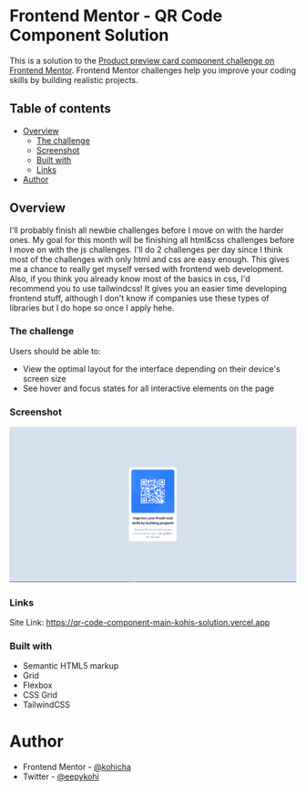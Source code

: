 # Frontend Mentor - QR Code Component Solution

This is a solution to the [Product preview card component challenge on Frontend Mentor](https://www.frontendmentor.io/challenges/qr-code-component-iux_sIO_H). Frontend Mentor challenges help you improve your coding skills by building realistic projects.

## Table of contents

- [Overview](#overview)
  - [The challenge](#the-challenge)
  - [Screenshot](#screenshot)
  - [Built with](#built-with)
  - [Links](#links)
- [Author](#author)

## Overview

I'll probably finish all newbie challenges before I move on with the harder ones. My goal for this month will be finishing all html&css challenges before I move on with the js challenges. I'll do 2 challenges per day since I think most of the challenges with only html and css are easy enough. This gives me a chance to really get myself versed with frontend web development. Also, if you think you already know most of the basics in css, I'd recommend you to use tailwindcss! It gives you an easier time developing frontend stuff, although I don't know if companies use these types of libraries but I do hope so once I apply hehe.

### The challenge

Users should be able to:

- View the optimal layout for the interface depending on their device's screen size
- See hover and focus states for all interactive elements on the page

### Screenshot

![Screenshot of Result](./design/output.jpg)

### Links

Site Link: https://qr-code-component-main-kohis-solution.vercel.app

### Built with

- Semantic HTML5 markup
- Grid
- Flexbox
- CSS Grid
- TailwindCSS

# Author

- Frontend Mentor - [@kohicha](https://www.frontendmentor.io/profile/kohicha)
- Twitter - [@eepykohi](https://twitter.com/eepykohi)
